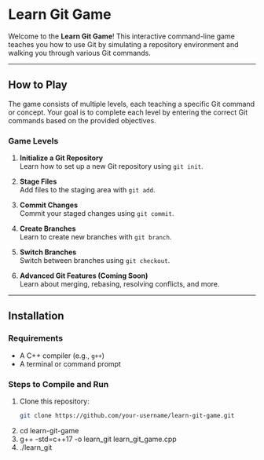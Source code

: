 # Learn Git Game

Welcome to the **Learn Git Game**! This interactive command-line game teaches you how to use Git by simulating a repository environment and walking you through various Git commands.

---

## How to Play

The game consists of multiple levels, each teaching a specific Git command or concept. Your goal is to complete each level by entering the correct Git commands based on the provided objectives.

### Game Levels

1. **Initialize a Git Repository**  
   Learn how to set up a new Git repository using `git init`.

2. **Stage Files**  
   Add files to the staging area with `git add`.

3. **Commit Changes**  
   Commit your staged changes using `git commit`.

4. **Create Branches**  
   Learn to create new branches with `git branch`.

5. **Switch Branches**  
   Switch between branches using `git checkout`.

6. **Advanced Git Features (Coming Soon)**  
   Learn about merging, rebasing, resolving conflicts, and more.

---

## Installation

### Requirements
- A C++ compiler (e.g., `g++`)
- A terminal or command prompt

### Steps to Compile and Run
1. Clone this repository:
   ```bash
   git clone https://github.com/your-username/learn-git-game.git

2. cd learn-git-game
3. g++ -std=c++17 -o learn_git learn_git_game.cpp
4. ./learn_git

